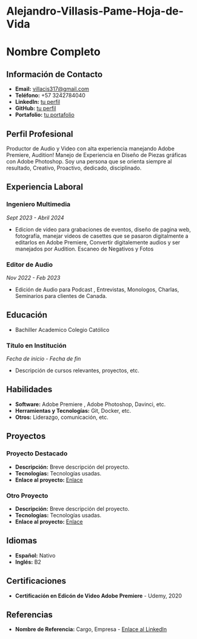 # Alejandro-Villasis-Pame-Hoja-de-Vida
# Nombre Completo

## Información de Contacto

- **Email:** villacis317@gmail.com
- **Teléfono:** +57 3242784040
- **LinkedIn:** [tu perfil]([https://linkedin.com/in/tu-perfil](https://www.linkedin.com/in/alejandro-villasis-666199317/))
- **GitHub:** [tu perfil](https://github.com/villacis317)
- **Portafolio:** [tu portafolio]((https://www.behance.net/alejandvillaci2))

## Perfil Profesional

Productor de Audio y Video con alta
experiencia manejando Adobe Premiere,
Audition! Manejo de Experiencia en Diseño de
Piezas gráficas con Adobe Photoshop.
Soy una persona que se orienta siempre al
resultado, Creativo, Proactivo, dedicado,
disciplinado.

## Experiencia Laboral

### Ingeniero Multimedia
*Sept 2023 - Abril 2024*
- Edicion de video para grabaciones de eventos,
diseño de pagina web, fotografía, manejar
videos de casettes que se pasaron
digitalmente a editarlos en Adobe Premiere,
Convertir digitalemente audios y ser
manejados por Audition. Escaneo de
Negativos y Fotos

### Editor de Audio
*Nov 2022 - Feb 2023*
- Edición de Audio para Podcast , Entrevistas,
Monologos, Charlas, Seminarios para clientes
de Canada.

## Educación
- Bachiller Academico
Colegio Católico


### Título en Institución
*Fecha de inicio - Fecha de fin*
- Descripción de cursos relevantes, proyectos, etc.

## Habilidades

- **Software:** Adobe Premiere , Adobe Photoshop, Davinci, etc.
- **Herramientas y Tecnologías:** Git, Docker, etc.
- **Otros:** Liderazgo, comunicación, etc.

## Proyectos

### Proyecto Destacado
- **Descripción:** Breve descripción del proyecto.
- **Tecnologías:** Tecnologías usadas.
- **Enlace al proyecto:** [Enlace](https://github.com/tu-usuario/proyecto)

### Otro Proyecto
- **Descripción:** Breve descripción del proyecto.
- **Tecnologías:** Tecnologías usadas.
- **Enlace al proyecto:** [Enlace](https://github.com/tu-usuario/proyecto)

## Idiomas

- **Español:** Nativo
- **Inglés:** B2

## Certificaciones

- **Certificación en Edicón de Video Adobe Premiere** - Udemy, 2020

## Referencias

- **Nombre de Referencia:** Cargo, Empresa - [Enlace al LinkedIn](https://linkedin.com/in/referencia)
